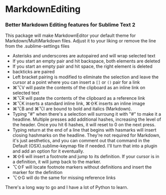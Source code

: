 # MarkdownEditing

### Better Markdown Editing features for Sublime Text 2

This package will make MarkdownEditor your default theme for Markdown/MultiMarkdown files. Adjust it to your liking or remove the line from the .sublime-settings files


* Asterisks and underscores are autopaired and will wrap selected text
* If you start an empty pair and hit backspace, both elements are deleted
* If you start an empty pair and hit space, the right element is deleted
* backticks are paired
* Left bracket pairing is modified to eliminate the selection and leave the cursor at a point where you can insert a `[]` or `()` pair for a link
* ⌘⌥V will paste the contents of the clipboard as an inline link on selected text
* ⌘⌥R will paste the contents of the clipboard as a reference link
* ⌘⌥K inserts a standard inline link, ⌘⇧K inserts an inline image
* ⌘⌥B and ⌘⌥I are bound to bold and italics (Markdown).
* Typing "#" when there's a selection will surroung it with "#" to make it a headline. Multiple presses add additional hashes, increasing the level of the header. Once you hit 6 hashes, it will reset to 0 on the next press.
* Typing return at the end of a line that begins with hasmarks will insert closing hashmarks on the headline. They're not required for Markdown, it's just aesthetics, and you can comment out that command in the Default (OSX).sublime-keymap file if needed. I'll turn that into a plugin and add an option for it eventually.
* ⌘⇧6 will insert a footnote and jump to its definition. If your cursor is in a definition, it will jump back to the marker.
* ⌥⇧F will locate footnote markers without definitions and insert the marker for the definition
* ⌥⇧G will do the same for missing reference links

There's a long way to go and I have a lot of Python to learn.


